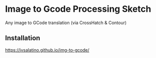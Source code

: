 # Image to Gcode Processing Sketch

Any image to GCode translation (via CrossHatch &amp; Contour)

## Installation




https://jvsalatino.github.io/img-to-gcode/
